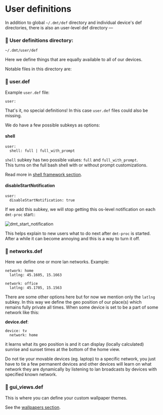 # User definitions

In addition to global `~/.dmt/def` directory and individual device's def directories, there is also an user-level def directory —

### 📁 **User definitions directory:**

`~/.dmt/user/def`

Here we define things that are equally available to all of our devices.

Notable files in this directory are:

### 💾 user.def

Example `user.def` file:

```
user:
```

That's it, no special definitions! In this case `user.def` files could also be missing.

We do have a few possible subkeys as options:

#### shell

```
user:
  shell: full | full_with_prompt
```

`shell` subkey has two possible values: `full` and `full_with_prompt`.<br>
This turns on the full bash shell with or without prompt customizations.

Read more in [shell framework section](SHELL_FRAMEWORK.md).

#### disableStartNotification

```
user:
  disableStartNotification: true
```

If we add this subkey, we will stop getting this os-level notification on each `dmt-proc` start::

![dmt_start_notification](https://github.com/uniqpath/info/blob/master/assets/img/dmt-start/macos-notification.png?raw=true)

This helps explain to new users what to do next after `dmt-proc` is started. <br>
After a while it can become annoying and this is a way to turn it off.

### 💾 networks.def

Here we define one or more lan networks. Example:

```
network: home
  latlng: 45.1605, 15.1663

network: office
  latlng: 45.1705, 15.1563
```

There are some other options here but for now we mention only the `latlng` subkey. In this way we define the geo position of our place(s) which remains fully private all times. When some device is set to be a part of some network like this:

**device.def**:
```
device: tv
  network: home
```

it learns what its geo position is and it can display (locally calculated) sunrise and sunset times at the bottom of the home view.

Do not tie your movable devices (eg. laptop) to a specific network, you just have to tie a few permanent devices and other devices will learn on what network they are dynamically by listening to lan broadcasts by devices with specified known network.

### 💾 gui_views.def

This is where you can define your custom wallpaper themes.

See the [wallpapers section](WALLPAPERS.md).
